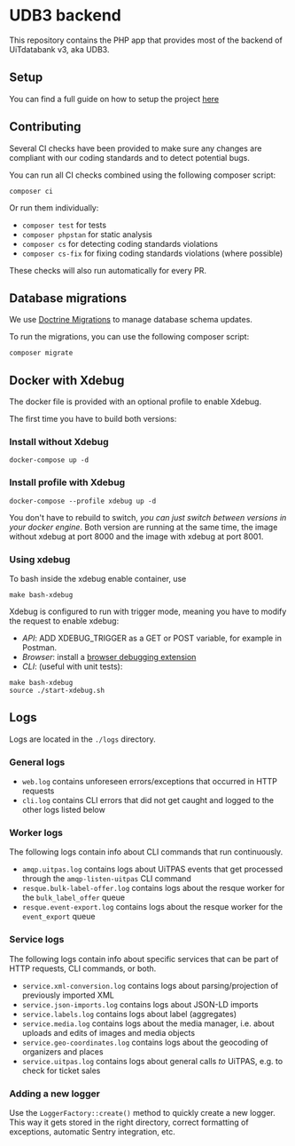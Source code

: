 # UDB3 backend

This repository contains the PHP app that provides most of the backend of UiTdatabank v3, aka UDB3.

## Setup
You can find a full guide on how to setup the project [here](docker.md)

## Contributing

Several CI checks have been provided to make sure any changes are compliant with our coding standards and to detect potential bugs.

You can run all CI checks combined using the following composer script:
```
composer ci
```

Or run them individually:

- `composer test` for tests
- `composer phpstan` for static analysis
- `composer cs` for detecting coding standards violations
- `composer cs-fix` for fixing coding standards violations (where possible)

These checks will also run automatically for every PR.

## Database migrations

We use [Doctrine Migrations](http://doctrine-migrations.readthedocs.org/en/latest/index.html) to manage database schema updates.

To run the migrations, you can use the following composer script:
```
composer migrate
```

## Docker with Xdebug

The docker file is provided with an optional profile to enable Xdebug.

The first time you have to build both versions:

### Install without Xdebug

```
docker-compose up -d
```

### Install profile with Xdebug

```
docker-compose --profile xdebug up -d
```

You don't have to rebuild to switch, *you can just switch between versions in your docker engine*.
Both version are running at the same time, the image without xdebug at port 8000 and the image with xdebug at port 8001.

### Using xdebug
To bash inside the xdebug enable container, use 
```
make bash-xdebug
```

Xdebug is configured to run with trigger mode, meaning you have to modify the request to enable xdebug: 

- *API*: ADD XDEBUG_TRIGGER as a GET or POST variable, for example in Postman.
- *Browser*: install a [browser debugging extension](https://www.jetbrains.com/help/phpstorm/browser-debugging-extensions.html#xdebug-helper-extension)
- *CLI*: (useful with unit tests):
```
make bash-xdebug
source ./start-xdebug.sh
```

## Logs

Logs are located in the `./logs` directory.

### General logs

- `web.log` contains unforeseen errors/exceptions that occurred in HTTP requests
- `cli.log` contains CLI errors that did not get caught and logged to the other logs listed below
  
### Worker logs

The following logs contain info about CLI commands that run continuously.

- `amqp.uitpas.log` contains logs about UiTPAS events that get processed through the `amqp-listen-uitpas` CLI command
- `resque.bulk-label-offer.log` contains logs about the resque worker for the `bulk_label_offer` queue
- `resque.event-export.log` contains logs about the resque worker for the `event_export` queue
  
### Service logs

The following logs contain info about specific services that can be part of HTTP requests, CLI commands, or both.

- `service.xml-conversion.log` contains logs about parsing/projection of previously imported XML
- `service.json-imports.log` contains logs about JSON-LD imports
- `service.labels.log` contains logs about label (aggregates)
- `service.media.log` contains logs about the media manager, i.e. about uploads and edits of images and media objects
- `service.geo-coordinates.log` contains logs about the geocoding of organizers and places
- `service.uitpas.log` contains logs about general calls _to_ UiTPAS, e.g. to check for ticket sales

### Adding a new logger

Use the `LoggerFactory::create()` method to quickly create a new logger. This way it gets stored in the right directory, correct formatting of exceptions, automatic Sentry integration, etc.
